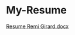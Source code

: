 # My-Resume


[Resume Remi Girard.docx](https://github.com/ind3p3nd3nt/My-Resume/files/6183364/Resume.Remi.Girard.docx)



